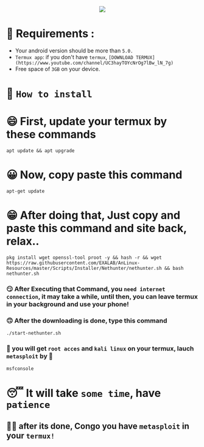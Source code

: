 <p align="center" width="100%">
    <img src="https://cdn.cyberpunk.rs/wp-content/uploads/2018/10/metasploit_bg.jpg">
</p>



# 🧾 Requirements : 

- Your android version should be more than `5.0.`
- `Termux app`: if you don't have `termux`, ` [DOWNLOAD TERMUX](https://www.youtube.com/channel/UC3hayTOYcNrOg7lBw_lN_7g) `
- Free space of `3GB` on your device.


# 📲 `How to install`

# 😄 First, update your termux by these commands

```
apt update && apt upgrade
```

# 😀 Now, copy paste this command 

```
apt-get update
```

# 😁 After doing that, Just copy and paste this command and site back, relax..

```
pkg install wget openssl-tool proot -y && hash -r && wget https://raw.githubusercontent.com/EXALAB/AnLinux-Resources/master/Scripts/Installer/Nethunter/nethunter.sh && bash nethunter.sh
```

### 😏 After Executing that Command, you `need internet connection`, it may take a while, until then, you can leave termux in your background and use your phone!

### 🙃 After the downloading is done, type this command

```
./start-nethunter.sh
```

### 🎃 you will get `root acces` and `kali linux` on your termux, lauch `metasploit` by 🔰

```
msfconsole
```

# 😴 It will take `some time`, have `patience`

## 🙋‍♂️ after its done, Congo you have `metasploit` in your `termux!`
